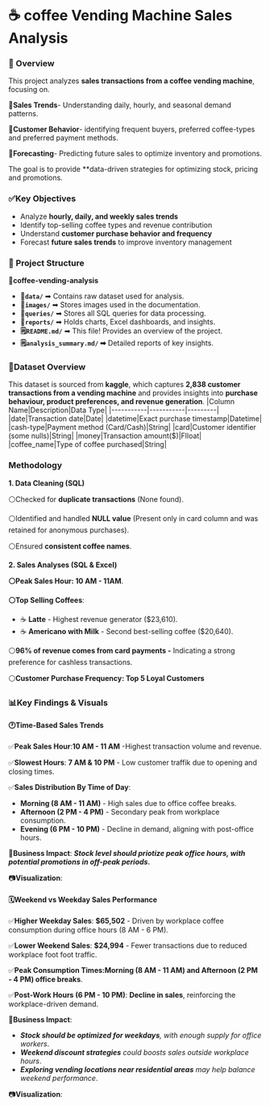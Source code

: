 # ☕ coffee Vending Machine Sales Analysis



### 📖 Overview
This project analyzes **sales transactions from a coffee vending machine**, focusing on.

🔳**Sales Trends**- Understanding daily, hourly, and seasonal demand patterns.

🔳**Customer Behavior**- identifying frequent buyers, preferred coffee-types and  preferred payment methods.

🔳**Forecasting**- Predicting future sales to optimize inventory and promotions.

The goal is to provide **data-driven strategies for optimizing stock, pricing and promotions.


### ✅Key Objectives
-  Analyze **hourly, daily, and weekly sales trends**
-  Identify top-selling coffee types and revenue contribution
-  Understand **customer purchase behavior and frequency**
-  Forecast **future sales trends** to improve inventory management


### 📂 Project Structure
📂**coffee-vending-analysis**
- **📂`data/`** ➡ Contains raw dataset used for analysis.
- **📂`images/`** ➡ Stores images used in the documentation.
- **📂`queries/`** ➡ Stores all SQL queries for data processing.
- **📂`reports/`** ➡ Holds charts, Excel dashboards, and insights.
- **🗒️`README.md/`** ➡ This file! Provides an overview of the project.
- **🗒️`analysis_summary.md/` ➡** Detailed reports of key insights.


### 📁Dataset Overview
This dataset is sourced from **kaggle**, which captures **2,838 customer transactions from a vending machine** and provides insights into **purchase behaviour, product preferences, and revenue generation**.
|Column Name|Description|Data Type|
|-----------|-----------|---------|
|date|Transaction date|Date|
|datetime|Exact purchase timestamp|Datetime|
|cash-type|Payment method (Card/Cash)|String|
|card|Customer identifier (some nulls)|String|
|money|Transaction amount($)|Flloat|
|coffee_name|Type of coffee purchased|String|


### Methodology
**1.  Data Cleaning (SQL)**

⚪Checked for **duplicate transactions** (None found).

⚪Identified and handled **NULL value** (Present only in card column and was retained for anonymous purchases).

⚪Ensured **consistent coffee names**.

**2.   Sales Analyses (SQL & Excel)**

**⚪Peak Sales Hour: 10 AM - 11AM**.

**⚪Top Selling Coffees**:
-  ☕ **Latte** - Highest revenue generator ($23,610).
-  ☕ **Americano with Milk** - Second best-selling coffee ($20,640).
 
⚪**96% of revenue comes from card payments -** Indicating a strong preference for cashless transactions.  

⚪**Customer Purchase Frequency: Top 5 Loyal Customers**


### 📊Key Findings & Visuals
#### 🕐Time-Based Sales Trends

✅**Peak Sales Hour**:**10 AM - 11 AM** -Highest transaction volume and revenue.

✅**Slowest Hours**: **7 AM & 10 PM** - Low customer traffik due to opening and closing times.

✅**Sales Distribution By Time of Day**:
-   **Morning (8 AM - 11 AM)** - High sales due to office coffee breaks.
-   **Afternoon (2 PM - 4 PM)** - Secondary peak from workplace consumption.
-   **Evening (6 PM - 10 PM)** - Decline in demand, aligning with post-office hours.

📌**Business Impact**: ***Stock level should priotize peak office hours, with potential promotions in off-peak periods.***

📷**Visualization**:

#### 🗓️Weekend vs Weekday Sales Performance
✅**Higher Weekday Sales**: **$65,502** - Driven by workplace coffee consumption during office hours (8 AM - 6 PM).

✅**Lower Weekend Sales**: **$24,994** - Fewer transactions due to reduced workplace foot foot traffic.

✅**Peak Consumption Times:Morning (8 AM - 11 AM) and Afternoon (2 PM - 4 PM) office breaks**.

✅**Post-Work Hours (6 PM - 10 PM)**: **Decline in sales**, reinforcing the workplace-driven demand.

📌**Business Impact**:
- ***Stock should be optimized for weekdays**, with enough supply for office workers*.
- ***Weekend discount strategies** could boosts sales outside workplace hours*.
- ***Exploring vending locations near residential areas** may help balance weekend performance*.

📷**Visualization**:

















